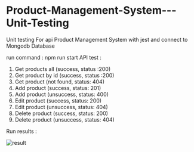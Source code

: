 # Product-Management-System---Unit-Testing

Unit testing For api Product Management System with jest and connect to Mongodb Database

run command : npm run start
API test :
1. Get products all (success, status :200)
2. Get product by id (success, status :200)
3. Get product (not found, status: 404)
4. Add product (success, status: 201)
5. Add product (unsuccess, status: 400)
6. Edit product (success, status: 200)
7. Edit product (unsuccess, status: 404)
8. Delete product (success, status: 200)
9. Delete product (unsuccess, status: 404)

Run results :




![result](https://github.com/spksupakorn/Product-Management-System---Unit-Testing/assets/125872992/9b36d4a6-38ba-4150-8c78-a61817144766)

